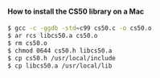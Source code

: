 #### How to install the CS50 library on a Mac

```bash
$ gcc -c -ggdb -std=c99 cs50.c -o cs50.o
$ ar rcs libcs50.a cs50.o
$ rm cs50.o
$ chmod 0644 cs50.h libcs50.a
$ cp cs50.h /usr/local/include
$ cp libcs50.a /usr/local/lib
```